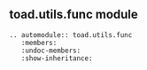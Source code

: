 ## toad.utils.func module

```eval_rst
.. automodule:: toad.utils.func
   :members:
   :undoc-members:
   :show-inheritance:
```